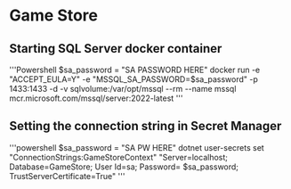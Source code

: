 # Game Store

## Starting SQL Server docker container

'''Powershell
$sa_password = "SA PASSWORD HERE"
docker run -e "ACCEPT_EULA=Y" -e "MSSQL_SA_PASSWORD=$sa_password" -p 1433:1433 -d -v 
sqlvolume:/var/opt/mssql --rm --name mssql mcr.microsoft.com/mssql/server:2022-latest
'''

## Setting the connection string in Secret Manager
'''powershell
$sa_password = "SA PW HERE"
dotnet user-secrets set "ConnectionStrings:GameStoreContext" "Server=localhost; Database=GameStore; User Id=sa; Password= $sa_password; TrustServerCertificate=True"
'''

